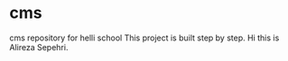 # cms
cms repository for helli school
This project is built step by step.
Hi this is Alireza Sepehri.
